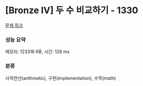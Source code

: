 # [Bronze IV] 두 수 비교하기 - 1330 

[문제 링크](https://www.acmicpc.net/problem/1330) 

### 성능 요약

메모리: 123316 KB, 시간: 128 ms

### 분류

사칙연산(arithmetic), 구현(implementation), 수학(math)

